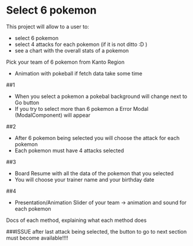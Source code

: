# Select 6 pokemon

This project will allow to a user to:

- select 6 pokemon
- select 4 attacks for each pokemon (if it is not ditto :D )
- see a chart with the overall stats of a pokemon

Pick your team of 6 pokemon from Kanto Region

- Animation with pokeball if fetch data take some time

##1

- When you select a pokemon a pokebal background will change next to Go button
- If you try to select more than 6 pokemon a Error Modal (ModalComponent) will appear

##2

- After 6 pokemon being selected you will choose the attack for each pokemon
- Each pokemon must have 4 attacks selected

##3

- Board Resume with all the data of the pokemon that you selected
- You will choose your trainer name and your birthday date

##4

- Presentation/Animation Slider of your team
  -> animation and sound for each pokemon

Docs of each method, explaining what each method does

###ISSUE
after last attack being selected, the button to go to next section must become available!!!!
